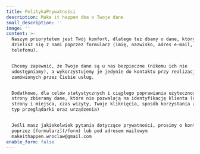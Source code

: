 ```yaml
---
title: PolitykaPrywatności
description: Make it happen dba o Twoje dane
small_description: ''
image: ''
content: >-
  Naszym priorytetem jest Twój komfort, dlatego też dbamy o dane, którymi
  dzielisz się z nami poprzez formularz (imię, nazwisko, adres e-mail, numer
  telefonu). 


  Chcemy zapewnić, że Twoje dane są u nas bezpieczne (nikomu ich nie
  udostępniamy), a wykorzystujemy je jedynie do kontaktu przy realizacji
  zamówionych przez Ciebie usług. 


  Dodatkowo, dla celów statystycznych i ciągłego poprawiania użyteczności naszej
  strony zbieramy dane, które nie pozwalają na identyfikację klienta (odwiedzane
  strony i miejsca, czas wizyty, Twoje kliknięcia, sposób korzystania z usług,
  typ przeglądarki oraz urządzenia)


  Jeśli masz jakiekolwiek pytania dotyczące prywatności, prosimy o kontakt
  poprzez [formularz](/form) lub pod adresem mailowym
  makeithappen.wroclaw@gmail.com
enable_form: false
---
```



